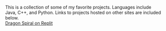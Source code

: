 This is a collection of some of my favorite projects. Languages include Java, C++, and Python. Links to projects hosted on other sites are included below.  
[Dragon Spiral on Replit](https://replit.com/@MeganJS/DragonSpiral)

